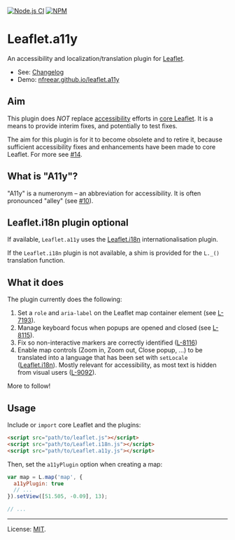 [![Node.js CI][ci-img]][ci]
[![NPM][npm-img]][npm]

# Leaflet.a11y

An accessibility and localization/translation plugin for [Leaflet][].

* See: [Changelog][]
* Demo: [nfreear.github.io/leaflet.a11y][demo]

## Aim

This plugin does _NOT_ replace [accessibility][] efforts in [core Leaflet][bugs]. It is a means to provide interim fixes, and potentially to test fixes.

The aim for this plugin is for it to become obsolete and to retire it, because sufficient accessibility fixes and enhancements have been made to core Leaflet. For more see [#14][].

## What is "A11y"?

"A11y" is a numeronym – an abbreviation for accessibility. It is often pronounced "alley" (see [#10][]).

## Leaflet.i18n plugin optional

If available, `Leaflet.a11y` uses the [Leaflet.i18n][] internationalisation plugin.

If the `Leaflet.i18n` plugin is not available, a shim is provided for the `L._()` translation function.

## What it does

The plugin currently does the following:

1. Set a `role` and `aria-label` on the Leaflet map container element (see [L-7193][]).
2. Manage keyboard focus when popups are opened and closed (see [L-8115][]).
3. Fix so non-interactive markers are correctly identified ([L-8116][])
4. Enable map controls (Zoom in, Zoom out, Close popup, ...) to be translated into a language that has been set with `setLocale` ([Leaflet.i18n][]). Mostly relevant for accessibility, as most text is hidden from visual users ([L-9092]).

More to follow!

## Usage

Include or `import` core Leaflet and the plugins:

```html
<script src="path/to/leaflet.js"></script>
<script src="path/to/Leaflet.i18n.js"></script>
<script src="path/to/Leaflet.a11y.js"></script>
```

Then, set the `a11yPlugin` option when creating a map:

```js
var map = L.map('map', {
  a11yPlugin: true
  // ...
}).setView([51.505, -0.09], 13);

// ...
```

---
License: [MIT][].

[changelog]: https://github.com/nfreear/leaflet.a11y/blob/main/CHANGELOG.md
[ci]: https://github.com/nfreear/leaflet.a11y/actions/workflows/node.js.yml
[ci-img]: https://github.com/nfreear/leaflet.a11y/actions/workflows/node.js.yml/badge.svg
[npm]: https://www.npmjs.com/package/leaflet.a11y
[npm-img]: https://img.shields.io/npm/v/leaflet.a11y
[demo]: https://nfreear.github.io/leaflet.a11y/
[Leaflet]: https://leafletjs.com/
[accessibility]: https://leafletjs.com/examples/accessibility/
[Leaflet.i18n]: https://github.com/umap-project/Leaflet.i18n
[MIT x]: https://nfreear.mit-license.org/
[MIT]: https://github.com/nfreear/leaflet.a11y/blob/main/LICENSE
[#10]: https://github.com/nfreear/leaflet.a11y/issues/10
  "What is “a11y”? #10"
[#14]: https://github.com/nfreear/leaflet.a11y/issues/14
  "“I want to retire” #14"
[bugs]: https://github.com/Leaflet/Leaflet/labels/accessibility
[L-7193]: https://github.com/Leaflet/Leaflet/issues/7193
  "Make the leaflet-container a programmatically determinable element"
[L-8115]: https://github.com/Leaflet/Leaflet/issues/8115
  "Focus management between markers and popups"
[L-8116]: https://github.com/Leaflet/Leaflet/issues/8116
  "Discern interactive markers from non-interactive markers"
[L-9092]: https://github.com/Leaflet/Leaflet/issues/9092
  "feat: Add placeholder function for translation/localization/i18n to Leaflet"
[L-9087]: https://github.com/Leaflet/Leaflet/pull/9087
  "Add the 'Leaflet.a11y' to plugin list"
[Maps WCAG eval]: https://github.com/Malvoz/web-maps-wcag-evaluation
  "Web map tools WCAG 2.1 evaluation - A manual accessibility evaluation of popular web map tools."
